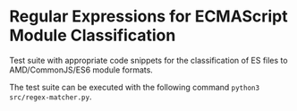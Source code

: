 # Regular Expressions for ECMAScript Module Classification

Test suite with appropriate code snippets for the classification of ES files to AMD/CommonJS/ES6 module formats.

The test suite can be executed with the following command `python3 src/regex-matcher.py`.
